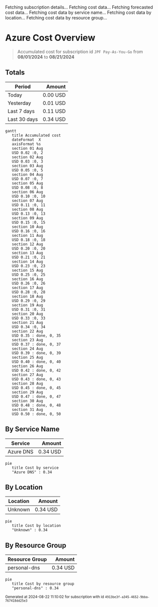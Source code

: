 Fetching subscription details...
Fetching cost data...
Fetching forecasted cost data...
Fetching cost data by service name...
Fetching cost data by location...
Fetching cost data by resource group...
# Azure Cost Overview

> Accumulated cost for subscription id `JPF Pay-As-You-Go` from **08/01/2024** to **08/21/2024**

## Totals

|Period|Amount|
|---|---:|
|Today|0.00 USD|
|Yesterday|0.01 USD|
|Last 7 days|0.11 USD|
|Last 30 days|0.34 USD|

```mermaid
gantt
   title Accumulated cost
   dateFormat  X
   axisFormat %s
   section 01 Aug
   USD 0.02 :0, 2
   section 02 Aug
   USD 0.03 :0, 3
   section 03 Aug
   USD 0.05 :0, 5
   section 04 Aug
   USD 0.07 :0, 7
   section 05 Aug
   USD 0.08 :0, 8
   section 06 Aug
   USD 0.10 :0, 10
   section 07 Aug
   USD 0.11 :0, 11
   section 08 Aug
   USD 0.13 :0, 13
   section 09 Aug
   USD 0.15 :0, 15
   section 10 Aug
   USD 0.16 :0, 16
   section 11 Aug
   USD 0.18 :0, 18
   section 12 Aug
   USD 0.20 :0, 20
   section 13 Aug
   USD 0.21 :0, 21
   section 14 Aug
   USD 0.23 :0, 23
   section 15 Aug
   USD 0.25 :0, 25
   section 16 Aug
   USD 0.26 :0, 26
   section 17 Aug
   USD 0.28 :0, 28
   section 18 Aug
   USD 0.29 :0, 29
   section 19 Aug
   USD 0.31 :0, 31
   section 20 Aug
   USD 0.33 :0, 33
   section 21 Aug
   USD 0.34 :0, 34
   section 22 Aug
   USD 0.35 : done, 0, 35
   section 23 Aug
   USD 0.37 : done, 0, 37
   section 24 Aug
   USD 0.39 : done, 0, 39
   section 25 Aug
   USD 0.40 : done, 0, 40
   section 26 Aug
   USD 0.42 : done, 0, 42
   section 27 Aug
   USD 0.43 : done, 0, 43
   section 28 Aug
   USD 0.45 : done, 0, 45
   section 29 Aug
   USD 0.47 : done, 0, 47
   section 30 Aug
   USD 0.48 : done, 0, 48
   section 31 Aug
   USD 0.50 : done, 0, 50
```

## By Service Name

|Service|Amount|
|---|---:|
|Azure DNS|0.34 USD|

```mermaid
pie
   title Cost by service
   "Azure DNS" : 0.34
```

## By Location

|Location|Amount|
|---|---:|
|Unknown|0.34 USD|

```mermaid
pie
   title Cost by location
   "Unknown" : 0.34
```

## By Resource Group

|Resource Group|Amount|
|---|---:|
|personal-dns|0.34 USD|

```mermaid
pie
   title Cost by resource group
   "personal-dns" : 0.34
```

<sup>Generated at 2024-08-22 11:10:02 for subscription with id `4913be3f-a345-4652-9bba-767418dd25e3`</sup>
